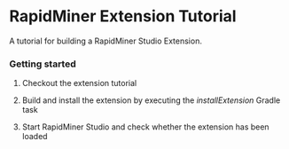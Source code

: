 RapidMiner Extension Tutorial
=============================

A tutorial for building a RapidMiner Studio Extension. 

### Getting started
1. Checkout the extension tutorial

2. Build and install the extension by executing the _installExtension_ Gradle task 

3. Start RapidMiner Studio and check whether the extension has been loaded